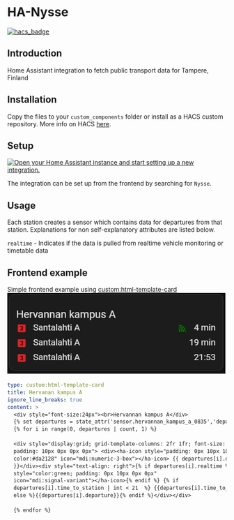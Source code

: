 # HA-Nysse

[![hacs_badge](https://img.shields.io/badge/HACS-Custom-41BDF5.svg?style=for-the-badge)](https://github.com/hacs/integration)

## Introduction

Home Assistant integration to fetch public transport data for Tampere, Finland

## Installation

Copy the files to your `custom_components` folder or install as a HACS custom repository. More info on HACS [here](https://hacs.xyz/).

## Setup

[![Open your Home Assistant instance and start setting up a new integration.](https://my.home-assistant.io/badges/config_flow_start.svg)](https://my.home-assistant.io/redirect/config_flow_start/?domain=nysse)

The integration can be set up from the frontend by searching for `Nysse`.

## Usage

Each station creates a sensor which contains data for departures from that station. Explanations for non self-explanatory attributes are listed below.

`realtime` - Indicates if the data is pulled from realtime vehicle monitoring or timetable data

## Frontend example

Simple frontend example using [custom:html-template-card](https://github.com/PiotrMachowski/Home-Assistant-Lovelace-HTML-Jinja2-Template-card)
![Example](https://github.com/warrior25/HA-Nysse/raw/main/docs/frontend_example.jpg)

```yaml
type: custom:html-template-card
title: Hervanan kampus A
ignore_line_breaks: true
content: >
  <div style="font-size:24px"><br>Hervannan kampus A</div>
  {% set departures = state_attr('sensor.hervannan_kampus_a_0835','departures') %}
  {% for i in range(0, departures | count, 1) %}

  <div style="display:grid; grid-template-columns: 2fr 1fr; font-size: 20px;
  padding: 10px 0px 0px 0px"> <div><ha-icon style="padding: 0px 10px 10px 0px;
  color:#da2128" icon="mdi:numeric-3-box"></ha-icon> {{ departures[i].destination
  }}</div><div style="text-align: right">{% if departures[i].realtime %}<ha-icon
  style="color:green; padding: 0px 10px 0px 0px"
  icon="mdi:signal-variant"></ha-icon>{% endif %} {% if
  departures[i].time_to_station | int < 21  %} {{departures[i].time_to_station}} min {%
  else %}{{departures[i].departure}}{% endif %}</div></div>

  {% endfor %}
  ```
